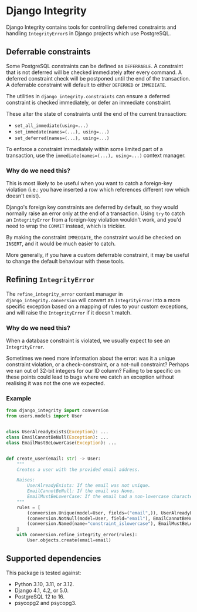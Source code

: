 # Django Integrity

Django Integrity contains tools for controlling deferred constraints
and handling `IntegrityError`s in Django projects which use PostgreSQL.

## Deferrable constraints

Some PostgreSQL constraints can be defined as `DEFERRABLE`.
A constraint that is not deferred will be checked immediately after every command.
A deferred constraint check will be postponed until the end of the transaction.
A deferrable constraint will default to either `DEFERRED` or `IMMEDIATE`.

The utilities in `django_integrity.constraints` can
ensure a deferred constraint is checked immediately,
or defer an immediate constraint.

These alter the state of constraints until the end of the current transaction:

- `set_all_immediate(using=...)`
- `set_immedate(names=(...), using=...)`
- `set_deferred(names=(...), using=...)`

To enforce a constraint immediately within some limited part of a transaction,
use the `immediate(names=(...), using=...)` context manager.

### Why do we need this?

This is most likely to be useful when you want to catch a foreign-key violation
(i.e.: you have inserted a row which references different row which doesn't exist).

Django's foreign key constraints are deferred by default,
so they would normally raise an error only at the end of a transaction.
Using `try` to catch an `IntegrityError` from a foreign-key violation wouldn't work,
and you'd need to wrap the `COMMIT` instead, which is trickier.

By making the constraint `IMMEDIATE`,
the constraint would be checked on `INSERT`,
and it would be much easier to catch.

More generally,
if you have a custom deferrable constraint,
it may be useful to change the default behaviour with these tools.

## Refining `IntegrityError`

The `refine_integrity_error` context manager in `django_integrity.conversion`
will convert an `IntegrityError` into a more specific exception
based on a mapping of rules to your custom exceptions,
and will raise the `IntegrityError` if it doesn't match.

### Why do we need this?

When a database constraint is violated,
we usually expect to see an `IntegrityError`.

Sometimes we need more information about the error:
was it a unique constraint violation, or a check-constraint, or a not-null constraint?
Perhaps we ran out of 32-bit integers for our ID column?
Failing to be specific on these points could lead to bugs
where we catch an exception without realising it was not the one we expected.

### Example

```python
from django_integrity import conversion
from users.models import User


class UserAlreadyExists(Exception): ...
class EmailCannotBeNull(Exception): ...
class EmailMustBeLowerCase(Exception): ...


def create_user(email: str) -> User:
    """
    Creates a user with the provided email address.

    Raises:
        UserAlreadyExists: If the email was not unique.
        EmailCannotBeNull: If the email was None.
        EmailMustBeLowerCase: If the email had a non-lowercase character.
    """
    rules = [
        (conversion.Unique(model=User, fields=("email",)), UserAlreadyExists),
        (conversion.NotNull(model=User, field="email"), EmailCannotBeNull),
        (conversion.Named(name="constraint_islowercase"), EmailMustBeLowerCase),
    ]
    with conversion.refine_integrity_error(rules):
        User.objects.create(email=email)
```

## Supported dependencies

This package is tested against:

- Python 3.10, 3.11, or 3.12.
- Django 4.1, 4.2, or 5.0.
- PostgreSQL 12 to 16.
- psycopg2 and psycopg3.

